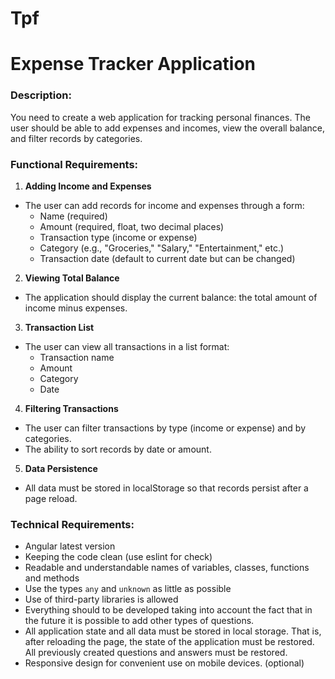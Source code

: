 # Tpf

# **Expense Tracker Application**

### **Description:**

You need to create a web application for tracking personal finances. The user should be able to add expenses and incomes, view the overall balance, and filter records by categories.

### **Functional Requirements:**

1. **Adding Income and Expenses**
  - The user can add records for income and expenses through a form:
    - Name (required)
    - Amount (required, float, two decimal places)
    - Transaction type (income or expense)
    - Category (e.g., "Groceries," "Salary," "Entertainment," etc.)
    - Transaction date (default to current date but can be changed)
2. **Viewing Total Balance**
  - The application should display the current balance: the total amount of income minus expenses.
3. **Transaction List**
  - The user can view all transactions in a list format:
    - Transaction name
    - Amount
    - Category
    - Date
4. **Filtering Transactions**
  - The user can filter transactions by type (income or expense) and by categories.
  - The ability to sort records by date or amount.
5. **Data Persistence**
  - All data must be stored in localStorage so that records persist after a page reload.

### **Technical Requirements:**

- Angular latest version
- Keeping the code clean (use eslint for check)
- Readable and understandable names of variables, classes, functions and methods
- Use the types `any` and `unknown` as little as possible
- Use of third-party libraries is allowed
- Everything should to be developed taking into account the fact that in the future it is possible to add other types of questions.
- All application state and all data must be stored in local storage. That is, after reloading the page, the state of the application must be restored. All previously created questions and answers must be restored.
- Responsive design for convenient use on mobile devices. (optional)
